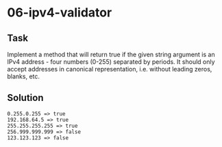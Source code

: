 # 06-ipv4-validator

## Task

Implement a method that will return true if the given string argument is an IPv4 address - four numbers (0-255)
separated by periods.
It should only accept addresses in canonical representation, i.e. without leading zeros, blanks, etc.

## Solution

```
0.255.0.255 => true
192.168.64.5 => true
255.255.255.255 => true
256.999.999.999 => false
123.123.123 => false
```